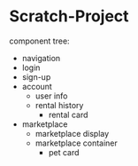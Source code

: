 # Scratch-Project

component tree:
- navigation
- login
- sign-up
- account
    - user info
    - rental history
        - rental card
- marketplace
    - marketplace display
    - marketplace container
        - pet card